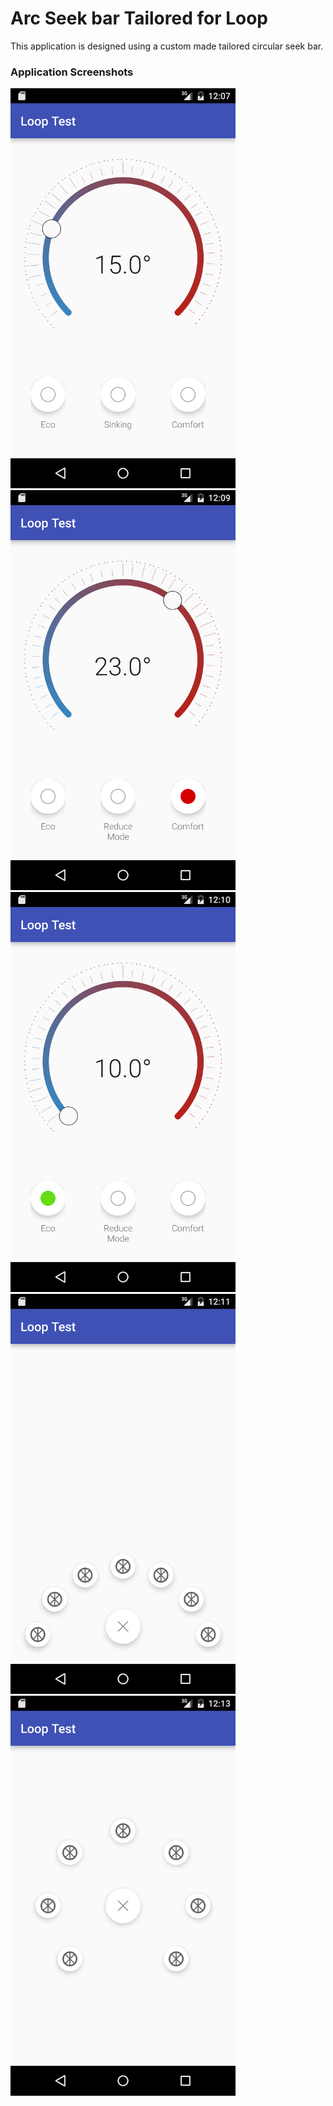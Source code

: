 # Arc Seek bar Tailored for Loop
This application is designed using a custom made tailored circular seek bar.

### Application Screenshots
<img src = "https://github.com/ksughosh/LoopTest/blob/master/Picures/LoopTest_1.png" width="360px" height="640px" alt="MainActivity">   <img src = "https://github.com/ksughosh/LoopTest/blob/master/Picures/LoopTest_2.png" width="360px" height="640px" alt="Eco mode">     <img src = "https://github.com/ksughosh/LoopTest/blob/master/Picures/LoopTest_3.png" width="360px" height="640px" alt="Comfort mode">     <img src = "https://github.com/ksughosh/LoopTest/blob/master/Picures/LoopTest_4.png" width="360px" height="640px" alt="Program mode">     <img src = "https://github.com/ksughosh/LoopTest/blob/master/Picures/LoopTest_5.png" width="360px" height="640px" alt="SubProgram mode">


